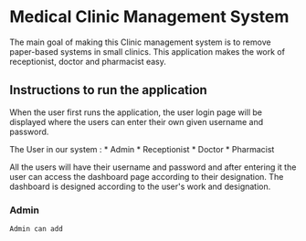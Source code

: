 # Medical Clinic Management System

  The main goal of making this Clinic management system is to remove paper-based systems in small clinics. This application makes the work of receptionist, doctor and pharmacist easy. 

## Instructions to run the application

  When the user first runs the application, the user login page will be displayed where the users can enter their own given username and password. 
  
  The User in our system : 
      * Admin
      * Receptionist
      * Doctor
      * Pharmacist

  All the users will have their username and password and after entering it the user can access the dashboard page according to their designation. The dashboard is designed according to the user's work and designation.

### Admin ###

    Admin can add 
